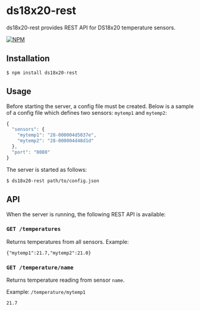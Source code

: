# ds18x20-rest

ds18x20-rest provides REST API for DS18x20 temperature sensors.

[![NPM](https://nodei.co/npm/ds18x20-rest.png?downloads=true)](https://nodei.co/npm/ds18x20-rest/)

## Installation

    $ npm install ds18x20-rest

## Usage

Before starting the server, a config file must be created. Below is a sample
of a config file which defines two sensors: `mytemp1` and `mytemp2`:

```js
{
  "sensors": {
    "mytemp1": "28-000004d5037e",
    "mytemp2": "28-000004d48d1d"
  },
  "port": "8080"
}
```

The server is started as follows:

    $ ds18x20-rest path/to/config.json

## API

When the server is running, the following REST API is available:

### `GET /temperatures`

Returns temperatures from all sensors. Example:
```
{"mytemp1":21.7,"mytemp2":21.0}
```

### `GET /temperature/name`

Returns temperature reading from sensor `name`.

Example: `/temperature/mytemp1`
```
21.7
```
